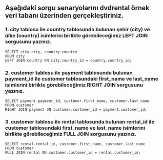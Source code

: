## Aşağıdaki sorgu senaryolarını dvdrental örnek veri tabanı üzerinden gerçekleştiriniz.

### 1. city tablosu ile country tablosunda bulunan şehir (city) ve ülke (country) isimlerini birlikte görebileceğimiz LEFT JOIN sorgusunu yazınız.

    SELECT city.city, country.country
    FROM city
    LEFT JOIN country ON city.country_id = country.country_id;


### 2. customer tablosu ile payment tablosunda bulunan payment_id ile customer tablosundaki first_name ve last_name isimlerini birlikte görebileceğimiz RIGHT JOIN sorgusunu yazınız.

    SELECT payment.payment_id, customer.first_name, customer.last_name
    FROM customer
    RIGHT JOIN payment ON customer.customer_id = payment.customer_id;

### 3. customer tablosu ile rental tablosunda bulunan rental_id ile customer tablosundaki first_name ve last_name isimlerini birlikte görebileceğimiz FULL JOIN sorgusunu yazınız.

    SELECT rental.rental_id, customer.first_name, customer.last_name
    FROM customer
    FULL JOIN rental ON customer.customer_id = rental.customer_id;
